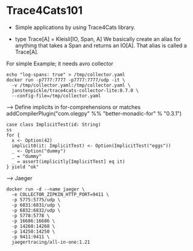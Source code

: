 # Trace4Cats101

- Simple applications by using Trace4Cats library.

- type Trace[A] = Kleisli[IO, Span, A]
  We basically create an alias for anything that takes a Span and returns an IO[A].
  That alias is called a Trace[A].



For simple Example; it needs avro collector
```$xslt
echo "log-spans: true" > /tmp/collector.yaml
docker run -p7777:7777 -p7777:7777/udp -it \
  -v /tmp/collector.yaml:/tmp/collector.yaml \
  janstenpickle/trace4cats-collector-lite:0.7.0 \
  --config-file=/tmp/collector.yaml
```


--> Define implicits in for-comprehensions or matches
addCompilerPlugin("com.olegpy" %% "better-monadic-for" % "0.3.1")
```$xslt
case class ImplicitTest(id: String)
ss
for {
  x <- Option(42)
  implicit0(it: ImplicitTest) <- Option(ImplicitTest("eggs"))
  _ <- Option("dummy")
  _ = "dummy"
  _ = assert(implicitly[ImplicitTest] eq it)
} yield "ok"
```


--> Jaeger 

```$xslt
docker run -d --name jaeger \
  -e COLLECTOR_ZIPKIN_HTTP_PORT=9411 \
  -p 5775:5775/udp \
  -p 6831:6831/udp \
  -p 6832:6832/udp \
  -p 5778:5778 \
  -p 16686:16686 \
  -p 14268:14268 \
  -p 14250:14250 \
  -p 9411:9411 \
  jaegertracing/all-in-one:1.21
``` 